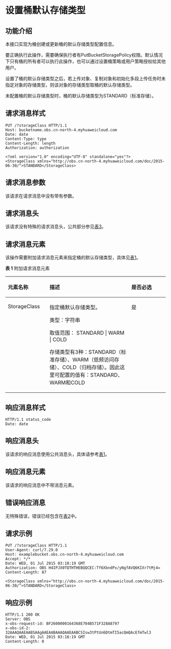 # 设置桶默认存储类型<a name="obs_04_0044"></a>

## 功能介绍<a name="section5584184924715"></a>

本接口实现为桶创建或更新桶的默认存储类型配置信息。

要正确执行此操作，需要确保执行者有PutBucketStoragePolicy权限。默认情况下只有桶的所有者可以执行此操作，也可以通过设置桶策略或用户策略授权给其他用户。

设置了桶的默认存储类型之后，若上传对象、复制对象和初始化多段上传任务时未指定对象的存储类型，则该对象的存储类型取桶的默认存储类型。

未配置桶的默认存储类型时，桶的默认存储类型为STANDARD（标准存储）。

## 请求消息样式<a name="section51968558"></a>

```
PUT /?storageClass HTTP/1.1 
Host: bucketname.obs.cn-north-4.myhuaweicloud.com 
Date: date 
Content-Type: type 
Content-Length: length 
Authorization: authorization 

<?xml version="1.0" encoding="UTF-8" standalone="yes"?> 
<StorageClass xmlns="http://obs.cn-north-4.myhuaweicloud.com/doc/2015-06-30/">STANDARD</StorageClass>
```

## 请求消息参数<a name="section65063845"></a>

该请求在请求消息中没有带有参数。

## 请求消息头<a name="section48703693"></a>

该请求没有特殊的请求消息头，公共部分参见[表3](构造请求.md#table25197309)。

## 请求消息元素<a name="section35680056"></a>

该操作需要附加请求消息元素来指定桶的默认存储类型，具体见[表1](#table63485364)。

**表 1**  附加请求消息元素

<a name="table63485364"></a>
<table><thead align="left"><tr id="row22124494"><th class="cellrowborder" valign="top" width="26%" id="mcps1.2.4.1.1"><p id="p47253610"><a name="p47253610"></a><a name="p47253610"></a><strong id="b22629314"><a name="b22629314"></a><a name="b22629314"></a>元素名称</strong></p>
</th>
<th class="cellrowborder" valign="top" width="51%" id="mcps1.2.4.1.2"><p id="p21035120"><a name="p21035120"></a><a name="p21035120"></a><strong id="b55098352"><a name="b55098352"></a><a name="b55098352"></a>描述</strong></p>
</th>
<th class="cellrowborder" valign="top" width="23%" id="mcps1.2.4.1.3"><p id="p33781546"><a name="p33781546"></a><a name="p33781546"></a><strong id="b35598461"><a name="b35598461"></a><a name="b35598461"></a>是否必选</strong></p>
</th>
</tr>
</thead>
<tbody><tr id="row64903084"><td class="cellrowborder" valign="top" width="26%" headers="mcps1.2.4.1.1 "><p id="p22658476"><a name="p22658476"></a><a name="p22658476"></a>StorageClass</p>
</td>
<td class="cellrowborder" valign="top" width="51%" headers="mcps1.2.4.1.2 "><p id="p23397285"><a name="p23397285"></a><a name="p23397285"></a>指定桶默认存储类型。</p>
<p id="p4701910132510"><a name="p4701910132510"></a><a name="p4701910132510"></a>类型：字符串</p>
<p id="p78072113256"><a name="p78072113256"></a><a name="p78072113256"></a>取值范围： STANDARD | WARM  | COLD</p>
<p id="p9248974"><a name="p9248974"></a><a name="p9248974"></a>存储类型有3种：STANDARD（标准存储）、WARM（低频访问存储）、COLD（归档存储）。因此这里可配置的值有：STANDARD、WARM和COLD</p>
</td>
<td class="cellrowborder" valign="top" width="23%" headers="mcps1.2.4.1.3 "><p id="p10969390"><a name="p10969390"></a><a name="p10969390"></a>是</p>
</td>
</tr>
</tbody>
</table>

## 响应消息样式<a name="section52685056"></a>

```
HTTP/1.1 status_code
Date: date 
```

## 响应消息头<a name="section4403461"></a>

该请求的响应消息使用公共消息头，具体请参考[表1](返回结果.md#d0e686)。

## 响应消息元素<a name="section39631152"></a>

该请求的响应消息中不带消息元素。

## 错误响应消息<a name="section21136050"></a>

无特殊错误，错误已经包含在[表2](错误码.md#d0e843)中。

## 请求示例<a name="section14482163815396"></a>

```
PUT /?storageClass HTTP/1.1
User-Agent: curl/7.29.0
Host: examplebucket.obs.cn-north-4.myhuaweicloud.com
Accept: */*
Date: WED, 01 Jul 2015 03:18:19 GMT
Authorization: OBS H4IPJX0TQTHTHEBQQCEC:Tf6XbndPx/yNgfAVQ6KIXr7tMj4=
Content-Length: 87

<StorageClass xmlns="http://obs.cn-north-4.myhuaweicloud.com/doc/2015-06-30/">STANDARD</StorageClass>
```

## 响应示例<a name="section76081155815"></a>

```
HTTP/1.1 200 OK
Server: OBS
x-obs-request-id: BF2600000164368E704B571F328A8797
x-obs-id-2: 32AAAQAAEAABSAAgAAEAABAAAQAAEAABCSIsw3tPtUn6DtmTI5acQmQAcEfmTwl3
Date: WED, 01 Jul 2015 03:18:19 GMT
Content-Length: 0
```

